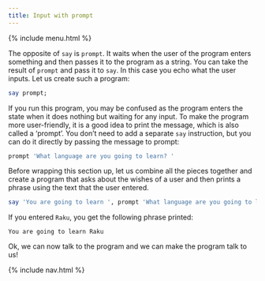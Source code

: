 ```yaml
---
title: Input with prompt
---
```


{% include menu.html %}

The opposite of `say` is `prompt`. It waits when the user of the program enters something and then passes it to the program as a string. You can take the result of `prompt` and pass it to `say`. In this case you echo what the user inputs. Let us create such a program:

```raku
say prompt;
```

If you run this program, you may be confused as the program enters the state when it does nothing but waiting for any input. To make the program more user-friendly, it is a good idea to print the message, which is also called a ‘prompt’. You don’t need to add a separate `say` instruction, but you can do it directly by passing the message to prompt:

```raku
prompt 'What language are you going to learn? '
```

Before wrapping this section up, let us combine all the pieces together and create a program that asks about the wishes of a user and then prints a phrase using the text that the user entered.

```raku
say 'You are going to learn ', prompt 'What language are you going to learn? ';        
```

If you entered `Raku`, you get the following phrase printed:

    You are going to learn Raku

Ok, we can now talk to the program and we can make the program talk to us!

{% include nav.html %}
